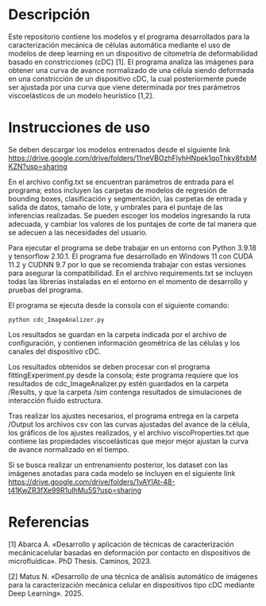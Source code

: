 # Descripción

Este repositorio contiene los modelos y el programa desarrollados para la caracterización mecánica de células automática mediante el uso de modelos de deep learning en un dispositivo de citometría de deformabilidad basado en constricciones (cDC) [1]. El programa analiza las imágenes para obtener una curva de avance normalizado de una célula siendo deformada en una constricción de un dispositivo cDC, la cual posteriormente puede ser ajustada por una curva que viene determinada por tres parámetros viscoelásticos de un modelo heurístico [1,2].

# Instrucciones de uso

Se deben descargar los modelos entrenados desde el siguiente link https://drive.google.com/drive/folders/11neVBOzhFlyhHNpek1qoThky8fxbMKZN?usp=sharing


En el archivo config.txt se encuentran parámetros de entrada para el programa; estos incluyen las carpetas de modelos de regresión de bounding boxes, clasificación y segmentación, las carpetas de entrada y salida de datos, tamaño de lote, y umbrales para el puntaje de las inferencias realizadas. Se pueden escoger los modelos ingresando la ruta adecuada, y cambiar los valores de los puntajes de corte de tal manera que se adecuen a las necesidades del usuario.

Para ejecutar el programa se debe trabajar en un entorno con Python 3.9.18 y tensorflow 2.10.1. El programa fue desarrollado en Windows 11 con CUDA 11.2 y CUDNN 9.7 por lo que se recomienda trabajar con estas versiones para asegurar la compatibilidad. En el archivo requirements.txt se incluyen todas las librerías instaladas en el entorno en el momento de desarrollo y pruebas del programa.

El programa se ejecuta desde la consola con el siguiente comando:

```
python cdc_ImageAnalizer.py
```

Los resultados se guardan en la carpeta indicada por el archivo de configuración, y contienen información geométrica de las células y los canales del dispositivo cDC. 

Los resultados obtenidos se deben procesar con el programa fittingExperiment.py desde la consola; éste programa requiere que los resultados de cdc_ImageAnalizer.py estén guardados en la carpeta /Results, y que la carpeta /sim contenga resultados de simulaciones de interacción fluido estructura.

Tras realizar los ajustes necesarios, el programa entrega en la carpeta /Output los archivos csv con las curvas ajustadas del avance de la célula, los gráficos de los ajustes realizados, y el archivo viscoProperties.txt que contiene las propiedades viscoelásticas que mejor mejor ajustan la curva de avance normalizado en el tiempo.

Si se busca realizar un entrenamiento posterior, los dataset con las imágenes anotadas para cada modelo se incluyen en el siguiente link https://drive.google.com/drive/folders/1vAYIAt-48-t41KwZR3fXe99R1uIhMu5S?usp=sharing

# Referencias

[1] Abarca A. «Desarrollo y aplicación de técnicas de caracterización mecánicacelular basadas en deformación por contacto en dispositivos de microfluídica». PhD Thesis. Caminos, 2023.

[2] Matus N. «Desarrollo de una técnica de análisis automático de imágenes para la caracterización mecánica celular en dispositivos tipo cDC mediante Deep Learning». 2025.
